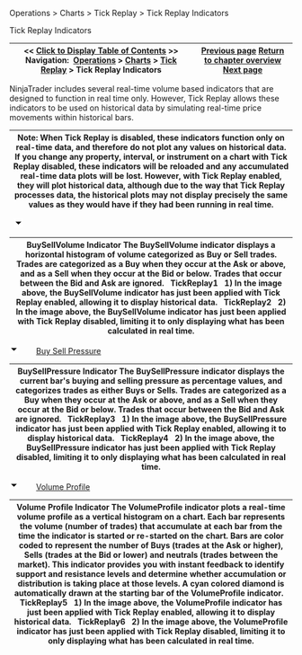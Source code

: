 ﻿
Operations > Charts > Tick Replay > Tick Replay Indicators

Tick Replay Indicators

| << [Click to Display Table of Contents](power_volume_indicators.md) >> **Navigation:**     [Operations](operations.md) > [Charts](charts.md) > [Tick Replay](tick_replay.md) > Tick Replay Indicators | [Previous page](tick_replay.md) [Return to chapter overview](tick_replay.md) [Next page](cot.md) |
| --- | --- |
NinjaTrader includes several real-time volume based indicators that are designed to function in real time only. However, Tick Replay allows these indicators to be used on historical data by simulating real-time price movements within historical bars.
 

| Note: When Tick Replay is disabled, these indicators function only on real-time data, and therefore do not plot any values on historical data. If you change any property, interval, or instrument on a chart with Tick Replay disabled, these indicators will be reloaded and any accumulated real-time data plots will be lost. However, with Tick Replay enabled, they will plot historical data, although due to the way that Tick Replay processes data, the historical plots may not display precisely the same values as they would have if they had been running in real time. |
| --- |
 
![tog_minus](tog_minus.gif)

| BuySellVolume Indicator The BuySellVolume indicator displays a horizontal histogram of volume categorized as Buy or Sell trades. Trades are categorized as a Buy when they occur at the Ask or above, and as a Sell when they occur at the Bid or below. Trades that occur between the Bid and Ask are ignored.    TickReplay1   1) In the image above, the BuySellVolume indicator has just been applied with Tick Replay enabled, allowing it to display historical data.   TickReplay2   2) In the image above, the BuySellVolume indicator has just been applied with Tick Replay disabled, limiting it to only displaying what has been calculated in real time. |
| --- |
![tog_minus](tog_minus.gif)        [Buy Sell Pressure](javascript:HMToggle('toggle','BuySellPressure','BuySellPressure_ICON'))

| BuySellPressure Indicator The BuySellPressure indicator displays the current bar's buying and selling pressure as percentage values, and categorizes trades as either Buys or Sells. Trades are categorized as a Buy when they occur at the Ask or above, and as a Sell when they occur at the Bid or below. Trades that occur between the Bid and Ask are ignored.    TickReplay3   1) In the image above, the BuySellPressure indicator has just been applied with Tick Replay enabled, allowing it to display historical data.   TickReplay4   2) In the image above, the BuySellPressure indicator has just been applied with Tick Replay disabled, limiting it to only displaying what has been calculated in real time. |
| --- |
![tog_minus](tog_minus.gif)        [Volume Profile](javascript:HMToggle('toggle','VolumeProfile','VolumeProfile_ICON'))

| Volume Profile Indicator The VolumeProfile indicator plots a real-time volume profile as a vertical histogram on a chart. Each bar represents the volume (number of trades) that accumulate at each bar from the time the indicator is started or re-started on the chart. Bars are color coded to represent the number of Buys (trades at the Ask or higher), Sells (trades at the Bid or lower) and neutrals (trades between the market). This indicator provides you with instant feedback to identify support and resistance levels and determine whether accumulation or distribution is taking place at those levels. A cyan colored diamond is automatically drawn at the starting bar of the VolumeProfile indicator.   TickReplay5   1) In the image above, the VolumeProfile indicator has just been applied with Tick Replay enabled, allowing it to display historical data.   TickReplay6   2) In the image above, the VolumeProfile indicator has just been applied with Tick Replay disabled, limiting it to only displaying what has been calculated in real time. |
| --- |


